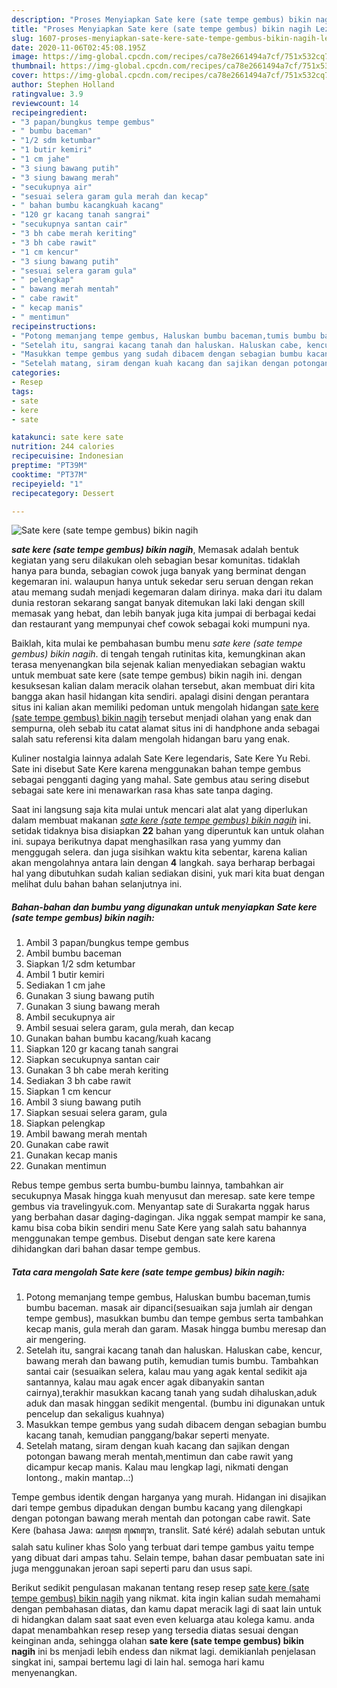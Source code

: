 ```yaml
---
description: "Proses Menyiapkan Sate kere (sate tempe gembus) bikin nagih Lezat"
title: "Proses Menyiapkan Sate kere (sate tempe gembus) bikin nagih Lezat"
slug: 1607-proses-menyiapkan-sate-kere-sate-tempe-gembus-bikin-nagih-lezat
date: 2020-11-06T02:45:08.195Z
image: https://img-global.cpcdn.com/recipes/ca78e2661494a7cf/751x532cq70/sate-kere-sate-tempe-gembus-bikin-nagih-foto-resep-utama.jpg
thumbnail: https://img-global.cpcdn.com/recipes/ca78e2661494a7cf/751x532cq70/sate-kere-sate-tempe-gembus-bikin-nagih-foto-resep-utama.jpg
cover: https://img-global.cpcdn.com/recipes/ca78e2661494a7cf/751x532cq70/sate-kere-sate-tempe-gembus-bikin-nagih-foto-resep-utama.jpg
author: Stephen Holland
ratingvalue: 3.9
reviewcount: 14
recipeingredient:
- "3 papan/bungkus tempe gembus"
- " bumbu baceman"
- "1/2 sdm ketumbar"
- "1 butir kemiri"
- "1 cm jahe"
- "3 siung bawang putih"
- "3 siung bawang merah"
- "secukupnya air"
- "sesuai selera garam gula merah dan kecap"
- " bahan bumbu kacangkuah kacang"
- "120 gr kacang tanah sangrai"
- "secukupnya santan cair"
- "3 bh cabe merah keriting"
- "3 bh cabe rawit"
- "1 cm kencur"
- "3 siung bawang putih"
- "sesuai selera garam gula"
- " pelengkap"
- " bawang merah mentah"
- " cabe rawit"
- " kecap manis"
- " mentimun"
recipeinstructions:
- "Potong memanjang tempe gembus, Haluskan bumbu baceman,tumis bumbu baceman. masak air dipanci(sesuaikan saja jumlah air dengan tempe gembus), masukkan bumbu dan tempe gembus serta tambahkan kecap manis, gula merah dan garam. Masak hingga bumbu meresap dan air mengering."
- "Setelah itu, sangrai kacang tanah dan haluskan. Haluskan cabe, kencur, bawang merah dan bawang putih, kemudian tumis bumbu. Tambahkan santai cair (sesuaikan selera, kalau mau yang agak kental sedikit aja santannya, kalau mau agak encer agak dibanyakin santan cairnya),terakhir masukkan kacang tanah yang sudah dihaluskan,aduk aduk dan masak hinggan sedikit mengental. (bumbu ini digunakan untuk pencelup dan sekaligus kuahnya)"
- "Masukkan tempe gembus yang sudah dibacem dengan sebagian bumbu kacang tanah, kemudian panggang/bakar seperti menyate."
- "Setelah matang, siram dengan kuah kacang dan sajikan dengan potongan bawang merah mentah,mentimun dan cabe rawit yang dicampur kecap manis. Kalau mau lengkap lagi, nikmati dengan lontong., makin mantap..:)"
categories:
- Resep
tags:
- sate
- kere
- sate

katakunci: sate kere sate 
nutrition: 244 calories
recipecuisine: Indonesian
preptime: "PT39M"
cooktime: "PT37M"
recipeyield: "1"
recipecategory: Dessert

---
```



![Sate kere (sate tempe gembus) bikin nagih](https://img-global.cpcdn.com/recipes/ca78e2661494a7cf/751x532cq70/sate-kere-sate-tempe-gembus-bikin-nagih-foto-resep-utama.jpg)

<b><i>sate kere (sate tempe gembus) bikin nagih</i></b>, Memasak adalah bentuk kegiatan yang seru dilakukan oleh sebagian besar komunitas. tidaklah hanya para bunda, sebagian cowok juga banyak yang berminat dengan kegemaran ini. walaupun hanya untuk sekedar seru seruan dengan rekan atau memang sudah menjadi kegemaran dalam dirinya. maka dari itu dalam dunia restoran sekarang sangat banyak ditemukan laki laki dengan skill memasak yang hebat, dan lebih banyak juga kita jumpai di berbagai kedai dan restaurant yang mempunyai chef cowok sebagai koki mumpuni nya.

Baiklah, kita mulai ke pembahasan bumbu menu <i>sate kere (sate tempe gembus) bikin nagih</i>. di tengah tengah rutinitas kita, kemungkinan akan terasa menyenangkan bila sejenak kalian menyediakan sebagian waktu untuk membuat sate kere (sate tempe gembus) bikin nagih ini. dengan kesuksesan kalian dalam meracik olahan tersebut, akan membuat diri kita bangga akan hasil hidangan kita sendiri. apalagi disini dengan perantara situs ini kalian akan memiliki pedoman untuk mengolah hidangan <u>sate kere (sate tempe gembus) bikin nagih</u> tersebut menjadi olahan yang enak dan sempurna, oleh sebab itu catat alamat situs ini di handphone anda sebagai salah satu referensi kita dalam mengolah hidangan baru yang enak.

Kuliner nostalgia lainnya adalah Sate Kere legendaris, Sate Kere Yu Rebi. Sate ini disebut Sate Kere karena menggunakan bahan tempe gembus sebagai pengganti daging yang mahal. Sate gembus atau sering disebut sebagai sate kere ini menawarkan rasa khas sate tanpa daging.


Saat ini langsung saja kita mulai untuk mencari alat alat yang diperlukan dalam membuat makanan <u><i>sate kere (sate tempe gembus) bikin nagih</i></u> ini. setidak tidaknya bisa disiapkan <b>22</b> bahan yang diperuntuk kan untuk olahan ini. supaya berikutnya dapat menghasilkan rasa yang yummy dan menggugah selera. dan juga sisihkan waktu kita sebentar, karena kalian akan mengolahnya antara lain dengan <b>4</b> langkah. saya berharap berbagai hal yang dibutuhkan sudah kalian sediakan disini, yuk mari kita buat dengan melihat dulu bahan bahan selanjutnya ini.

<!--inarticleads1-->

##### Bahan-bahan dan bumbu yang digunakan untuk menyiapkan Sate kere (sate tempe gembus) bikin nagih:

1. Ambil 3 papan/bungkus tempe gembus
1. Ambil  bumbu baceman
1. Siapkan 1/2 sdm ketumbar
1. Ambil 1 butir kemiri
1. Sediakan 1 cm jahe
1. Gunakan 3 siung bawang putih
1. Gunakan 3 siung bawang merah
1. Ambil secukupnya air
1. Ambil sesuai selera garam, gula merah, dan kecap
1. Gunakan  bahan bumbu kacang/kuah kacang
1. Siapkan 120 gr kacang tanah sangrai
1. Siapkan secukupnya santan cair
1. Gunakan 3 bh cabe merah keriting
1. Sediakan 3 bh cabe rawit
1. Siapkan 1 cm kencur
1. Ambil 3 siung bawang putih
1. Siapkan sesuai selera garam, gula
1. Siapkan  pelengkap
1. Ambil  bawang merah mentah
1. Gunakan  cabe rawit
1. Gunakan  kecap manis
1. Gunakan  mentimun


Rebus tempe gembus serta bumbu-bumbu lainnya, tambahkan air secukupnya Masak hingga kuah menyusut dan meresap. sate kere tempe gembus via travelingyuk.com. Menyantap sate di Surakarta nggak harus yang berbahan dasar daging-dagingan. Jika nggak sempat mampir ke sana, kamu bisa coba bikin sendiri menu Sate Kere yang salah satu bahannya menggunakan tempe gembus. Disebut dengan sate kere karena dihidangkan dari bahan dasar tempe gembus. 

<!--inarticleads2-->

##### Tata cara mengolah Sate kere (sate tempe gembus) bikin nagih:

1. Potong memanjang tempe gembus, Haluskan bumbu baceman,tumis bumbu baceman. masak air dipanci(sesuaikan saja jumlah air dengan tempe gembus), masukkan bumbu dan tempe gembus serta tambahkan kecap manis, gula merah dan garam. Masak hingga bumbu meresap dan air mengering.
1. Setelah itu, sangrai kacang tanah dan haluskan. Haluskan cabe, kencur, bawang merah dan bawang putih, kemudian tumis bumbu. Tambahkan santai cair (sesuaikan selera, kalau mau yang agak kental sedikit aja santannya, kalau mau agak encer agak dibanyakin santan cairnya),terakhir masukkan kacang tanah yang sudah dihaluskan,aduk aduk dan masak hinggan sedikit mengental. (bumbu ini digunakan untuk pencelup dan sekaligus kuahnya)
1. Masukkan tempe gembus yang sudah dibacem dengan sebagian bumbu kacang tanah, kemudian panggang/bakar seperti menyate.
1. Setelah matang, siram dengan kuah kacang dan sajikan dengan potongan bawang merah mentah,mentimun dan cabe rawit yang dicampur kecap manis. Kalau mau lengkap lagi, nikmati dengan lontong., makin mantap..:)


Tempe gembus identik dengan harganya yang murah. Hidangan ini disajikan dari tempe gembus dipadukan dengan bumbu kacang yang dilengkapi dengan potongan bawang merah mentah dan potongan cabe rawit. Sate Kere (bahasa Jawa: ꦱꦠꦺ ꦏꦺꦫꦺ, translit. Saté kéré) adalah sebutan untuk salah satu kuliner khas Solo yang terbuat dari tempe gambus yaitu tempe yang dibuat dari ampas tahu. Selain tempe, bahan dasar pembuatan sate ini juga menggunakan jeroan sapi seperti paru dan usus sapi. 

Berikut sedikit pengulasan makanan tentang resep resep <u>sate kere (sate tempe gembus) bikin nagih</u> yang nikmat. kita ingin kalian sudah memahami dengan pembahasan diatas, dan kamu dapat meracik lagi di saat lain untuk di hidangkan dalam saat saat even even keluarga atau kolega kamu. anda dapat menambahkan resep resep yang tersedia diatas sesuai dengan keinginan anda, sehingga olahan <b>sate kere (sate tempe gembus) bikin nagih</b> ini bs menjadi lebih endess dan nikmat lagi. demikianlah penjelasan singkat ini, sampai bertemu lagi di lain hal. semoga hari kamu menyenangkan.
